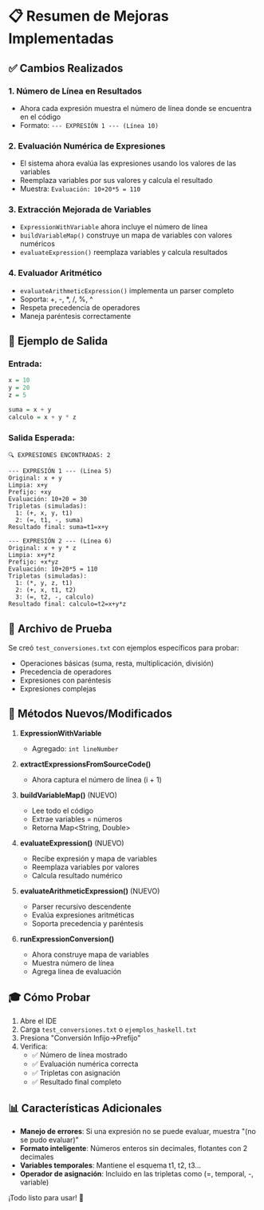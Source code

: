 # 📋 Resumen de Mejoras Implementadas

## ✅ Cambios Realizados

### 1. **Número de Línea en Resultados**
- Ahora cada expresión muestra el número de línea donde se encuentra en el código
- Formato: `--- EXPRESIÓN 1 --- (Línea 10)`

### 2. **Evaluación Numérica de Expresiones**
- El sistema ahora evalúa las expresiones usando los valores de las variables
- Reemplaza variables por sus valores y calcula el resultado
- Muestra: `Evaluación: 10+20*5 = 110`

### 3. **Extracción Mejorada de Variables**
- `ExpressionWithVariable` ahora incluye el número de línea
- `buildVariableMap()` construye un mapa de variables con valores numéricos
- `evaluateExpression()` reemplaza variables y calcula resultados

### 4. **Evaluador Aritmético**
- `evaluateArithmeticExpression()` implementa un parser completo
- Soporta: +, -, *, /, %, ^
- Respeta precedencia de operadores
- Maneja paréntesis correctamente

## 🎯 Ejemplo de Salida

### Entrada:
```haskell
x = 10
y = 20
z = 5

suma = x + y
calculo = x + y * z
```

### Salida Esperada:
```
🔍 EXPRESIONES ENCONTRADAS: 2

--- EXPRESIÓN 1 --- (Línea 5)
Original: x + y
Limpia: x+y
Prefijo: +xy
Evaluación: 10+20 = 30
Tripletas (simuladas):
  1: (+, x, y, t1)
  2: (=, t1, -, suma)
Resultado final: suma=t1=x+y

--- EXPRESIÓN 2 --- (Línea 6)
Original: x + y * z
Limpia: x+y*z
Prefijo: +x*yz
Evaluación: 10+20*5 = 110
Tripletas (simuladas):
  1: (*, y, z, t1)
  2: (+, x, t1, t2)
  3: (=, t2, -, calculo)
Resultado final: calculo=t2=x+y*z
```

## 📁 Archivo de Prueba

Se creó `test_conversiones.txt` con ejemplos específicos para probar:
- Operaciones básicas (suma, resta, multiplicación, división)
- Precedencia de operadores
- Expresiones con paréntesis
- Expresiones complejas

## 🔧 Métodos Nuevos/Modificados

1. **ExpressionWithVariable**
   - Agregado: `int lineNumber`

2. **extractExpressionsFromSourceCode()**
   - Ahora captura el número de línea (i + 1)

3. **buildVariableMap()** (NUEVO)
   - Lee todo el código
   - Extrae variables = números
   - Retorna Map<String, Double>

4. **evaluateExpression()** (NUEVO)
   - Recibe expresión y mapa de variables
   - Reemplaza variables por valores
   - Calcula resultado numérico

5. **evaluateArithmeticExpression()** (NUEVO)
   - Parser recursivo descendente
   - Evalúa expresiones aritméticas
   - Soporta precedencia y paréntesis

6. **runExpressionConversion()**
   - Ahora construye mapa de variables
   - Muestra número de línea
   - Agrega línea de evaluación

## 🎓 Cómo Probar

1. Abre el IDE
2. Carga `test_conversiones.txt` o `ejemplos_haskell.txt`
3. Presiona "Conversión Infijo→Prefijo"
4. Verifica:
   - ✅ Número de línea mostrado
   - ✅ Evaluación numérica correcta
   - ✅ Tripletas con asignación
   - ✅ Resultado final completo

## 📊 Características Adicionales

- **Manejo de errores**: Si una expresión no se puede evaluar, muestra "(no se pudo evaluar)"
- **Formato inteligente**: Números enteros sin decimales, flotantes con 2 decimales
- **Variables temporales**: Mantiene el esquema t1, t2, t3...
- **Operador de asignación**: Incluido en las tripletas como (=, temporal, -, variable)

¡Todo listo para usar! 🚀
